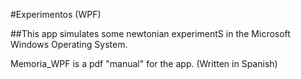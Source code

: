 #Experimentos (WPF)

##This app simulates some newtonian experimentS in the Microsoft Windows Operating System.

Memoria_WPF is a pdf "manual" for the app. (Written in Spanish)
